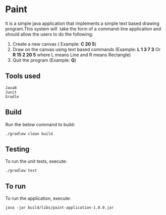 # Paint
It is a simple java application that implements a simple text based drawing program.This system will  take the form of a command-line application and should allow the users to do the following:
1. Create a new canvas ( Example: **C 20 5**)
2. Draw on the canvas using text based commands (Example: **L 1 3 7 3** Or **R 15 2 20 5** where L means Line and R means Rectangle)
3. Quit the program (Example: **Q**)

## Tools used
```
Java8
Junit
Gradle
```

## Build

Run the below command to build:
```
./gradlew clean build
```

## Testing
To run the unit tests, execute:
```
./gradlew test
```

## To run
To run the application, execute:
```
java -jar build/libs/paint-application-1.0.0.jar
```






